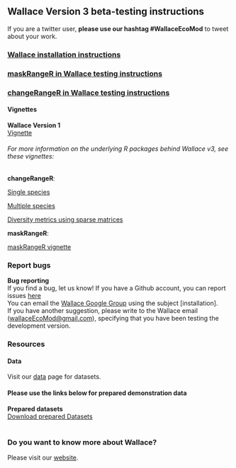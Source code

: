 ## Wallace Version 3 beta-testing instructions

If you are a twitter user, **please use our hashtag #WallaceEcoMod** to tweet about your work.

### [Wallace installation instructions](installation_instructions.md)

### [maskRangeR in Wallace testing instructions](mrw.md)

### [changeRangeR in Wallace testing instructions](crr.md)

#### Vignettes
**Wallace Version 1**<br>
[Vignette](https://wallaceecomod.github.io/vignettes/wallace_vignette.html)

###### For more information on the underlying R packages behind Wallace v3, see these vignettes:
**changeRangeR**:

[Single species](pdf/singleSpeciesMetrics.pdf)

[Multiple species](pdf/BiodivMetrics.pdf)

[Diversity metrics using sparse matrices](pdf/Diversity_Metrics_Using_Sparse_Matrices.pdf)

**maskRangeR**:

[maskRangeR vignette](https://cmerow.github.io/maskRangeR/maskRangeR_Tutorial.html)

### Report bugs
**Bug reporting**<br>
If you find a bug, let us know!
If you have a Github account, you can report issues [here](https://github.com/wallaceEcoMod/wallace/issues) <br>
You can email the [Wallace Google Group](https://groups.google.com/g/wallaceEcoMod) using the subject [installation]. <br>
If you have another suggestion, please write to the Wallace email (wallaceEcoMod@gmail.com), specifying that you have been testing the development version.

### Resources

#### Data
Visit our [data](Data.md) page for datasets.

#### Please use the links below for prepared demonstration data <br>
**Prepared datasets**<br>
[Download prepared Datasets](Data.md)<br><br>



### Do you want to know more about Wallace?
Please visit our [website](https://wallaceecomod.github.io/).


